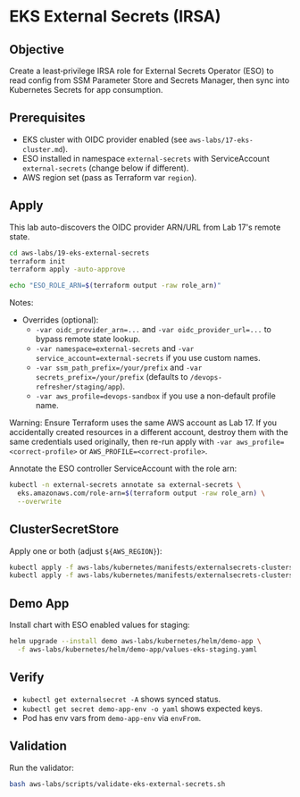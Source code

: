# EKS External Secrets (IRSA)

## Objective

Create a least‑privilege IRSA role for External Secrets Operator (ESO) to read config from SSM Parameter Store and Secrets Manager, then sync into Kubernetes Secrets for app consumption.

## Prerequisites

- EKS cluster with OIDC provider enabled (see `aws-labs/17-eks-cluster.md`).
- ESO installed in namespace `external-secrets` with ServiceAccount `external-secrets` (change below if different).
- AWS region set (pass as Terraform var `region`).

## Apply

This lab auto-discovers the OIDC provider ARN/URL from Lab 17's remote state.

```bash
cd aws-labs/19-eks-external-secrets
terraform init
terraform apply -auto-approve

echo "ESO_ROLE_ARN=$(terraform output -raw role_arn)"
```

Notes:

- Overrides (optional):
  - `-var oidc_provider_arn=...` and `-var oidc_provider_url=...` to bypass remote state lookup.
  - `-var namespace=external-secrets` and `-var service_account=external-secrets` if you use custom names.
  - `-var ssm_path_prefix=/your/prefix` and `-var secrets_prefix=/your/prefix` (defaults to `/devops-refresher/staging/app`).
  - `-var aws_profile=devops-sandbox` if you use a non-default profile name.

Warning: Ensure Terraform uses the same AWS account as Lab 17. If you accidentally created resources in a different account, destroy them with the same credentials used originally, then re-run apply with `-var aws_profile=<correct-profile>` or `AWS_PROFILE=<correct-profile>`.

Annotate the ESO controller ServiceAccount with the role arn:

```bash
kubectl -n external-secrets annotate sa external-secrets \
  eks.amazonaws.com/role-arn=$(terraform output -raw role_arn) \
  --overwrite
```

## ClusterSecretStore

Apply one or both (adjust `${AWS_REGION}`):

```bash
kubectl apply -f aws-labs/kubernetes/manifests/externalsecrets-clustersecretstore-parameterstore.yml
kubectl apply -f aws-labs/kubernetes/manifests/externalsecrets-clustersecretstore-secretsmanager.yml
```

## Demo App

Install chart with ESO enabled values for staging:

```bash
helm upgrade --install demo aws-labs/kubernetes/helm/demo-app \
  -f aws-labs/kubernetes/helm/demo-app/values-eks-staging.yaml
```

## Verify

- `kubectl get externalsecret -A` shows synced status.
- `kubectl get secret demo-app-env -o yaml` shows expected keys.
- Pod has env vars from `demo-app-env` via `envFrom`.

## Validation

Run the validator:

```bash
bash aws-labs/scripts/validate-eks-external-secrets.sh
```
